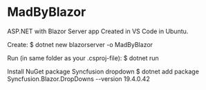 # MadByBlazor
ASP.NET with Blazor Server app
Created in VS Code in Ubuntu.

Create:
$ dotnet new blazorserver -o MadByBlazor

Run (in same folder as your .csproj-file):
$ dotnet run

Install NuGet package Syncfusion dropdown
$ dotnet add package Syncfusion.Blazor.DropDowns --version 19.4.0.42